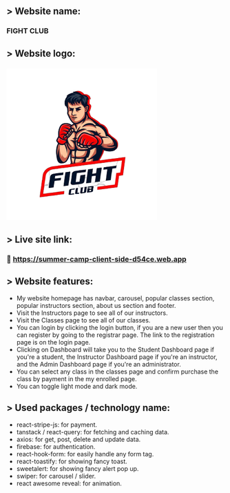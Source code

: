## > Website name:
### FIGHT CLUB

## > Website logo:
### ![Image Description](./src/assets/fight-club-logo.png)

## > Live site link:
### 🔗 https://summer-camp-client-side-d54ce.web.app

## > Website features:
* My website homepage has navbar, carousel, popular classes section, popular instructors section, about us section and footer.
* Visit the Instructors page to see all of our instructors.
* Visit the Classes page to see all of our classes.
* You can login by clicking the login button, if you are a new user then you can register by going to the registrar page. The link to the registration page is on the login page.
* Clicking on Dashboard will take you to the Student Dashboard page if you're a student, the Instructor Dashboard page if you're an instructor, and the Admin Dashboard page if you're an administrator.
* You can select any class in the classes page and confirm purchase the class by payment in the my enrolled page.
* You can toggle light mode and dark mode.

## > Used packages / technology name:
* react-stripe-js: for payment.
* tanstack / react-query: for fetching and caching data.
* axios: for get, post, delete and update data.
* firebase: for authentication.
* react-hook-form: for easily handle any form tag.
* react-toastify: for showing fancy toast.
* sweetalert: for showing fancy alert pop up.
* swiper: for carousel / slider.
* react awesome reveal: for animation.

